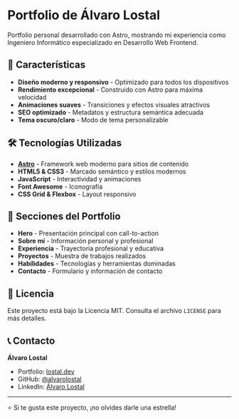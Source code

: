 # Portfolio de Álvaro Lostal

Portfolio personal desarrollado con Astro, mostrando mi experiencia como Ingeniero Informático especializado en Desarrollo Web Frontend.

## 🌟 Características

- **Diseño moderno y responsivo** - Optimizado para todos los dispositivos
- **Rendimiento excepcional** - Construido con Astro para máxima velocidad
- **Animaciones suaves** - Transiciones y efectos visuales atractivos
- **SEO optimizado** - Metadatos y estructura semántica adecuada
- **Tema oscuro/claro** - Modo de tema personalizable

## 🛠️ Tecnologías Utilizadas

- **[Astro](https://astro.build/)** - Framework web moderno para sitios de contenido
- **HTML5 & CSS3** - Marcado semántico y estilos modernos
- **JavaScript** - Interactividad y animaciones
- **Font Awesome** - Iconografía
- **CSS Grid & Flexbox** - Layout responsivo

## 📱 Secciones del Portfolio

- **Hero** - Presentación principal con call-to-action
- **Sobre mí** - Información personal y profesional
- **Experiencia** - Trayectoria profesional y educativa
- **Proyectos** - Muestra de trabajos realizados
- **Habilidades** - Tecnologías y herramientas dominadas
- **Contacto** - Formulario y información de contacto

## 📄 Licencia

Este proyecto está bajo la Licencia MIT. Consulta el archivo `LICENSE` para más detalles.

## 📞 Contacto

**Álvaro Lostal**

- Portfolio: [lostal.dev](https://lostal.dev)
- GitHub: [@alvarolostal](https://github.com/alvarolostal)
- LinkedIn: [Álvaro Lostal](https://linkedin.com/in/alvarolostal)

---

⭐ Si te gusta este proyecto, ¡no olvides darle una estrella!
